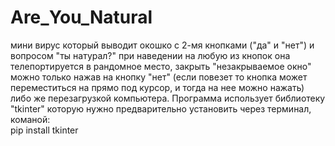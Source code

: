 # Are_You_Natural
мини вирус который выводит окошко с 2-мя кнопками ("да" и "нет") и вопросом "ты натурал?" при наведении на любую из кнопок она телепортируется в рандомное место, закрыть "незакрываемое окно" можно только нажав на кнопку "нет" 
(если повезет то кнопка может переместиться на прямо под курсор, и тогда на нее можно нажать) либо же перезагрузкой компьютера. 
Программа использует библиотеку "tkinter" которую нужно предварительно установить через терминал, команой:  
  pip install tkinter
  
